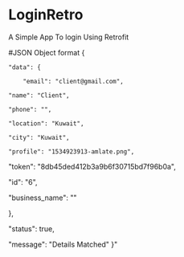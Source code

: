# LoginRetro
A Simple App To login Using Retrofit




#JSON Object format
{

    "data": {
    
        "email": "client@gmail.com",
    
    "name": "Client",
    
    "phone": "",
    
    "location": "Kuwait",
    
    "city": "Kuwait",
    
    "profile": "1534923913-amlate.png",
   
   "token": "8db45ded412b3a9b6f30715bd7f96b0a",
   
   "id": "6",
   
   "business_name": ""
   
   },
   
   "status": true,
   
   "message": "Details Matched"
}"
